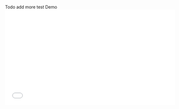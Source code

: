 Todo
    add more test
Demo
	<iframe width="560" height="315" src="//www.youtube.com/embed/5nFp7suxvac" frameborder="0" allowfullscreen></iframe>